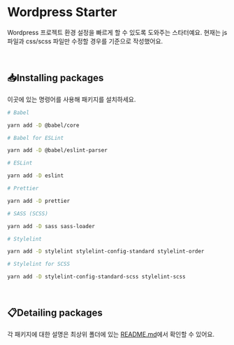 # Wordpress Starter

Wordpress 프로젝트 환경 설정을 빠르게 할 수 있도록 도와주는 스타터예요. 현재는 js 파일과 css/scss 파일만 수정할 경우를 기준으로 작성했어요.

<br>

## 📥Installing packages

이곳에 있는 명령어를 사용해 패키지를 설치하세요.

```bash
# Babel

yarn add -D @babel/core

# Babel for ESLint

yarn add -D @babel/eslint-parser

# ESLint

yarn add -D eslint

# Prettier

yarn add -D prettier

# SASS (SCSS)

yarn add -D sass sass-loader

# Stylelint

yarn add -D stylelint stylelint-config-standard stylelint-order

# Stylelint for SCSS

yarn add -D stylelint-config-standard-scss stylelint-scss
```

<br>

## 📋Detailing packages

각 패키지에 대한 설명은 최상위 폴더에 있는 [README.md](https://github.com/biniruu/starter-pack#detailing-packages)에서 확인할 수 있어요.
